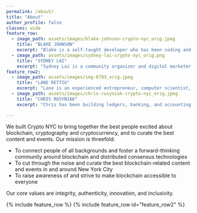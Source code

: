 ```yaml
---
permalink: /about/
title: "About"
author_profile: false
classes: wide
feature_row:
  - image_path: assets/images/blake-johnson-crypto-nyc_orig.jpeg
    title: "BLAKE JOHNSON"
    excerpt: "Blake is a self-taught developer who has been coding and teaching others to code for the past 6 years. He was one of the first employees of the Flatiron School and led its partnership with the Tech Talent Pipeline of NYC creating a free version of the Flatiron School’s flagship boot camp for underrepresented minorities in tech at a satellite campus in Brooklyn. He bought his first bitcoin in 2013 and has been deep down the rabbit hole ever since."
  - image_path: assets/images/sydney-lai-crypto-nyc_orig.png
    title: "SYDNEY LAI"
    excerpt: "Sydney Lai is a community organizer and digital marketer with an award-winning background in sales and business development. Sydney has been named an LGBT Technology Leader 2016 by The White House, Office of Science and Technology Policy and is a TEDx Speaker on creating innovation within communities. After graduating from the University of California, Berkeley, she worked in asset management and banking at Credit Suisse and Wells Fargo, joined a VC, and then Head of Business at Audacy, a space satellite startup. She now is a founder of an ICO marketing agency and co-founder at Crypto NYC."
feature_row2:
  - image_path: assets/images/img-6793_orig.jpeg
    title: "LANE RETTIG"
    excerpt: "Lane is an experienced entrepreneur, computer scientist, investor, and educator based in New York City. He worked in quant finance at D. E. Shaw & Co., a New York-based hedge fund, as a software developer and quantitative analyst in Manhattan and Hong Kong. He holds an MBA in entrepreneurial management from the Wharton School and an MA in international studies from the Lauder Institute at the University of Pennsylvania. Lane co-founded Seratis, a healthcare communication and care coordination platform, which was acquired in 2016. He currently works as a blockchain evangelist and core developer, and writes at Etherean."
  - image_path: assets/images/chris-rusyniak-crypto-nyc_orig.jpeg   
    title: "CHRIS RUSYNIAK"
    excerpt: "Chris has been building ledgers, banking, and accounting systems for a long time. Growing up he designed and developed accounts receivable, billing, and inventory systems at small businesses and community organizations. There he built some of his first mobile apps on Windows PocketPC 2003.  At the Boston College Carroll School of Management he studied Computer Science, Finance, and Accounting. He started a software consulting firm at BC with his friends that built some of the first iOS and Android apps. He recently left his 6 year gig at PwC Advisory as a banking software architect to co-found and help run CryptoNYC full time. Chris is passionate about financial transparency, community credit, history and philosophy."

---
```


We built Crypto NYC to bring together the best people excited about blockchain, cryptography and cryptocurrency, and to curate the best content and events. Our mission is threefold:
- To connect people of all backgrounds and foster a forward-thinking community around blockchain and distributed consensus technologies
- To cut through the noise and curate the best blockchain-related content and events in and around New York City
- To raise awareness of and strive to make blockchain accessible to everyone

Our core values are integrity, authenticity, innovation, and inclusivity.

{% include feature_row %}
{% include feature_row id="feature_row2" %}
